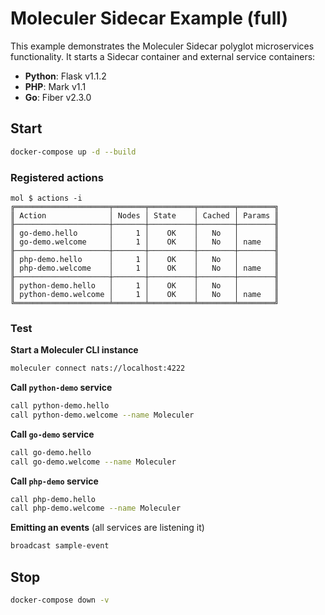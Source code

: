 # Moleculer Sidecar Example (full)

This example demonstrates the Moleculer Sidecar polyglot microservices functionality. It starts a Sidecar container and external service containers:

- **Python**: Flask v1.1.2
- **PHP**: Mark v1.1
- **Go**: Fiber v2.3.0

## Start

```bash
docker-compose up -d --build
```

### Registered actions
```
mol $ actions -i
╔═════════════════════╤═══════╤══════════╤════════╤════════╗
║ Action              │ Nodes │ State    │ Cached │ Params ║
╟─────────────────────┼───────┼──────────┼────────┼────────╢
║ go-demo.hello       │     1 │    OK    │   No   │        ║
║ go-demo.welcome     │     1 │    OK    │   No   │ name   ║
╟─────────────────────┼───────┼──────────┼────────┼────────╢
║ php-demo.hello      │     1 │    OK    │   No   │        ║
║ php-demo.welcome    │     1 │    OK    │   No   │ name   ║
╟─────────────────────┼───────┼──────────┼────────┼────────╢
║ python-demo.hello   │     1 │    OK    │   No   │        ║
║ python-demo.welcome │     1 │    OK    │   No   │ name   ║
╚═════════════════════╧═══════╧══════════╧════════╧════════╝
```

### Test
**Start a Moleculer CLI instance**
```bash
moleculer connect nats://localhost:4222
```

**Call `python-demo` service**
```bash
call python-demo.hello
call python-demo.welcome --name Moleculer
```

**Call `go-demo` service**
```bash
call go-demo.hello
call go-demo.welcome --name Moleculer
```

**Call `php-demo` service**
```bash
call php-demo.hello
call php-demo.welcome --name Moleculer
```

**Emitting an events** (all services are listening it)
```bash
broadcast sample-event
```

## Stop
```bash
docker-compose down -v
```
